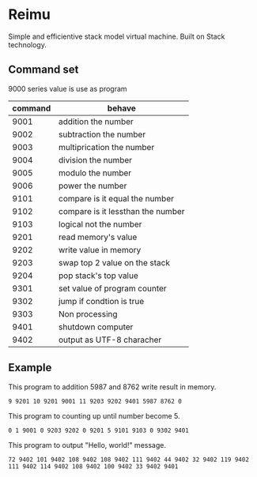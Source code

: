 # Reimu
Simple and efficientive stack model virtual machine.
Built on Stack technology.

## Command set 
9000 series value is use as program

|command|behave|
|-|-|
|9001|addition the number|
|9002|subtraction the number|
|9003|multiprication the number|
|9004|division the number|
|9005|modulo the number|
|9006|power the number|
|9101|compare is it equal the number|
|9102|compare is it lessthan the number|
|9103|logical not the number|
|9201|read memory's value|
|9202|write value in memory|
|9203|swap top 2 value on the stack|
|9204|pop stack's top value|
|9301|set value of program counter|
|9302|jump if condtion is true|
|9303|Non processing|
|9401|shutdown computer|
|9402|output as UTF-8 characher |

## Example
This program to addition 5987 and 8762 write result in memory. 
```
9 9201 10 9201 9001 11 9203 9202 9401 5987 8762 0
```
This program to counting up until number become 5. 
```
0 1 9001 0 9203 9202 0 9201 5 9101 9103 0 9302 9401
```
This program to output "Hello, world!" message.
```
72 9402 101 9402 108 9402 108 9402 111 9402 44 9402 32 9402 119 9402 111 9402 114 9402 108 9402 100 9402 33 9402 9401
```